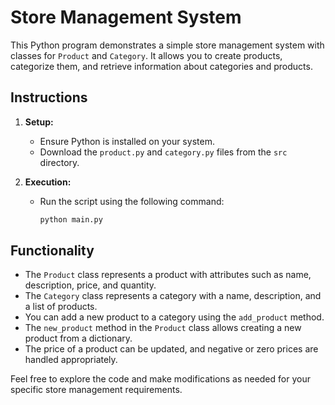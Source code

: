 # Store Management System

This Python program demonstrates a simple store management system with classes for `Product` and `Category`. It allows you to create products, categorize them, and retrieve information about categories and products.

## Instructions

1. **Setup:**
   - Ensure Python is installed on your system.
   - Download the `product.py` and `category.py` files from the `src` directory.

2. **Execution:**
   - Run the script using the following command:
     ```bash
     python main.py
     ```

## Functionality

- The `Product` class represents a product with attributes such as name, description, price, and quantity.
- The `Category` class represents a category with a name, description, and a list of products.
- You can add a new product to a category using the `add_product` method.
- The `new_product` method in the `Product` class allows creating a new product from a dictionary.
- The price of a product can be updated, and negative or zero prices are handled appropriately.

Feel free to explore the code and make modifications as needed for your specific store management requirements.